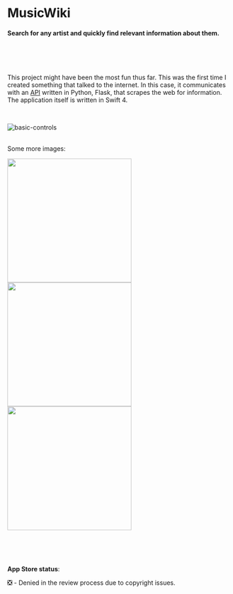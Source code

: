 # MusicWiki 
#### Search for any artist and quickly find relevant information about them. 

</br>
</br>
</br>

This project might have been the most fun thus far. This was the first time I created something that talked to the internet. In this case, it communicates with an <a href="https://github.com/bartekspitza/musicwikiapi">API</a> written in Python, Flask, that scrapes the web for information. The application itself is written in Swift 4.
  
</br>

![basic-controls](https://github.com/bartekspitza/Music-Wiki/blob/master/assets/demo.gif?raw=true)

<br>
Some more images:
<br>

<img src="https://github.com/bartekspitza/musicwiki/blob/master/assets/Home5.5-inch---Screen-05.png" width="280"> <img src="https://github.com/bartekspitza/musicwiki/blob/master/assets/Artist5.5-inch---Screen-05.png" width="280"> <img src="https://github.com/bartekspitza/musicwiki/blob/master/assets/Artist-desc5.5-inch---Screen-05.png" width="280">

</br>
</br>
</br>

**App Store status**:

❎ - Denied in the review process due to copyright issues.

